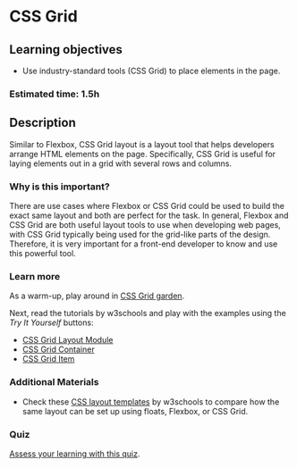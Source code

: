 # CSS Grid

## Learning objectives

- Use industry-standard tools (CSS Grid) to place elements in the page.

### Estimated time: 1.5h

## Description

Similar to Flexbox, CSS Grid layout is a layout tool that helps developers arrange HTML elements on the page. Specifically, CSS Grid is useful for laying elements out in a grid with several rows and columns.

### Why is this important?

There are use cases where Flexbox or CSS Grid could be used to build the exact same layout and both are perfect for the task. In general, Flexbox and CSS Grid are both useful layout tools to use when developing web pages, with CSS Grid typically being used for the grid-like parts of the design. Therefore, it is very important for a front-end developer to know and use this powerful tool.

### Learn more

As a warm-up, play around in [CSS Grid garden](http://cssgridgarden.com/).

Next, read the tutorials by w3schools and play with the examples using the *Try It Yourself* buttons:
- [CSS Grid Layout Module](https://www.w3schools.com/css/css_grid.asp)
- [CSS Grid Container](https://www.w3schools.com/css/css_grid_container.asp)
- [CSS Grid Item](https://www.w3schools.com/css/css_grid_item.asp)


### Additional Materials

- Check these [CSS layout templates](https://www.w3schools.com/css/css_templates.asp) by w3schools to compare how the same layout can be set up using floats, Flexbox, or CSS Grid.

### Quiz

[Assess your learning with this quiz](https://forms.gle/7W1QYnUz8cNczFSbA).

